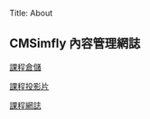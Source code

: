 Title: About

## CMSimfly 內容管理網誌

[課程倉儲](https://github.com/s40723212/cad2019)

[課程投影片](https://s40723212.github.io/cad2019/reveal/index.html#/)

[課程網誌](https://s40723212.github.io/cad2019/content/index.html)








